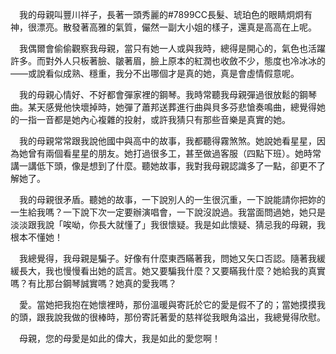 
　我的母親叫豐川祥子，長著一頭秀麗的#7899CC長髮、琥珀色的眼睛炯炯有神，很漂亮。散發著高雅的氣質，儼然一副大小姐的樣子，還真是高高在上呢。

　我偶爾會偷偷觀察我母親，當只有她一人或與我時，總得是開心的，氣色也活躍許多。而對外人只板著臉、皺著眉，臉上原本的紅潤也收斂不少，態度也冷冰冰的——或說看似成熟、穩重，我分不出哪個才是真的她，真是會虛情假意呢。

　我的母親心情好、不好都會彈家裡的鋼琴。我時常聽我母親彈過很放鬆的鋼琴曲。某天感覺他快壞掉時，她彈了蕭邦送葬進行曲與貝多芬悲愴奏鳴曲，總覺得她的一指一音都是她內心複雜的投射，或許我猜只有那些音樂是真實的她。

　我的母親常常跟我說他國中與高中的故事，我都聽得霧煞煞。她說她看星星，因為她曾有兩個看星星的朋友。她打過很多工，甚至做過客服（四點下班）。她時常講一講低下頭，像是想到了什麼。聽她故事，我對我母親認識多了一點，卻更不了解她了。

　我的母親很矛盾。聽她的故事，一下說別人的一生很沉重，一下說能請你把妳的一生給我嗎？一下說下次一定要辦演唱會，一下說沒說過。我當面問過她，她只是淡淡跟我說「唉呦，你長大就懂了」我很懷疑。我是如此懷疑、猜忌我的母親，我根本不懂她！

　我總覺得，我母親是騙子。好像有什麼東西瞞著我，問她又矢口否認。隨著我緩緩長大，我也慢慢看出她的謊言。她又要騙我什麼？又要瞞我什麼？她給我的真實嗎？有比那台鋼琴誠實嗎？她真的愛我嗎？

　愛。當她把我抱在她懷裡時，那份溫暖與寄託於它的愛是假不了的；當她摸摸我的頭，跟我說我做的很棒時，那份寄託著愛的慈祥從我眼角溢出，我總覺得欣慰。

　母親，您的母愛是如此的偉大，我是如此的愛您啊！